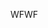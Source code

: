 <span data-ttu-id="a87ed-101">WF</span><span class="sxs-lookup"><span data-stu-id="a87ed-101">WF</span></span>